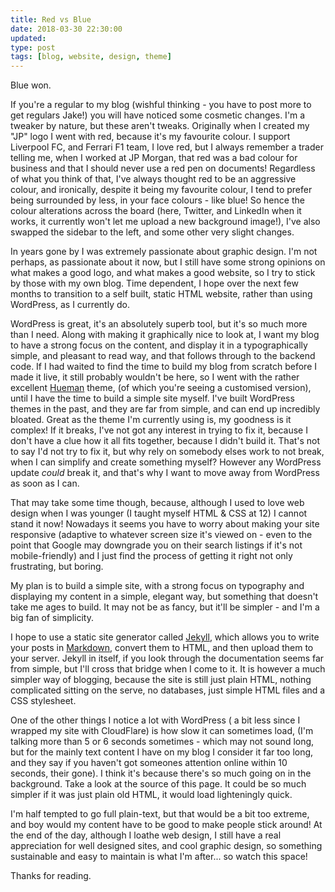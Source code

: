 ```yaml
---
title: Red vs Blue
date: 2018-03-30 22:30:00
updated: 
type: post
tags: [blog, website, design, theme]
---
```


Blue won.

If you're a regular to my blog (wishful thinking - you have to post more to get regulars Jake!) you will have noticed some cosmetic changes. I'm a tweaker by nature, but these aren't tweaks. Originally when I created my "JP" logo I went with red, because it's my favourite colour. I support Liverpool FC, and Ferrari F1 team, I love red, but I always remember a trader telling me, when I worked at JP Morgan, that red was a bad colour for business and that I should never use a red pen on documents! Regardless of what you think of that, I've always thought red to be an aggressive colour, and ironically, despite it being my favourite colour, I tend to prefer being surrounded by less, in your face colours - like blue! So hence the colour alterations across the board (here, Twitter, and LinkedIn when it works, it currently won't let me upload a new background image!), I've also swapped the sidebar to the left, and some other very slight changes.

In years gone by I was extremely passionate about graphic design. I'm not perhaps, as passionate about it now, but I still have some strong opinions on what makes a good logo, and what makes a good website, so I try to stick by those with my own blog. Time dependent, I hope over the next few months to transition to a self built, static HTML website, rather than using WordPress, as I currently do.

WordPress is great, it's an absolutely superb tool, but it's so much more than I need. Along with making it graphically nice to look at, I want my blog to have a strong focus on the content, and display it in a typographically simple, and pleasant to read way, and that follows through to the backend code. If I had waited to find the time to build my blog from scratch before I made it live, it still probably wouldn't be here, so I went with the rather excellent [Hueman](https://presscustomizr.com/hueman/) theme, (of which you're seeing a customised version), until I have the time to build a simple site myself. I've built WordPress themes in the past, and they are far from simple, and can end up incredibly bloated. Great as the theme I'm currently using is, my goodness is it complex! If it breaks, I've not got any interest in trying to fix it, because I don't have a clue how it all fits together, because I didn't build it. That's not to say I'd not try to fix it, but why rely on somebody elses work to not break, when I can simplify and create something myself? However any WordPress update _could_ break it, and that's why I want to move away from WordPress as soon as I can.

That may take some time though, because, although I used to love web design when I was younger (I taught myself HTML & CSS at 12) I cannot stand it now! Nowadays it seems you have to worry about making your site responsive (adaptive to whatever screen size it's viewed on - even to the point that Google may downgrade you on their search listings if it's not mobile-friendly) and I just find the process of getting it right not only frustrating, but boring.

My plan is to build a simple site, with a strong focus on typography and displaying my content in a simple, elegant way, but something that doesn't take me ages to build. It may not be as fancy, but it'll be simpler - and I'm a big fan of simplicity.

I hope to use a static site generator called [Jekyll](https://jekyllrb.com/), which allows you to write your posts in [Markdown](https://en.wikipedia.org/wiki/Markdown), convert them to HTML, and then upload them to your server. Jekyll in itself, if you look through the documentation seems far from simple, but I'll cross that bridge when I come to it. It is however a much simpler way of blogging, because the site is still just plain HTML, nothing complicated sitting on the serve, no databases, just simple HTML files and a CSS stylesheet.

One of the other things I notice a lot with WordPress ( a bit less since I wrapped my site with CloudFlare) is how slow it can sometimes load, (I'm talking more than 5 or 6 seconds sometimes - which may not sound long, but for the mainly text content I have on my blog I consider it far too long, and they say if you haven't got someones attention online within 10 seconds, their gone). I think it's because there's so much going on in the background. Take a look at the source of this page. It could be so much simpler if it was just plain old HTML, it would load lighteningly quick.

I'm half tempted to go full plain-text, but that would be a bit too extreme, and boy would my content have to be good to make people stick around! At the end of the day, although I loathe web design, I still have a real appreciation for well designed sites, and cool graphic design, so something sustainable and easy to maintain is what I'm after... so watch this space!

Thanks for reading.

